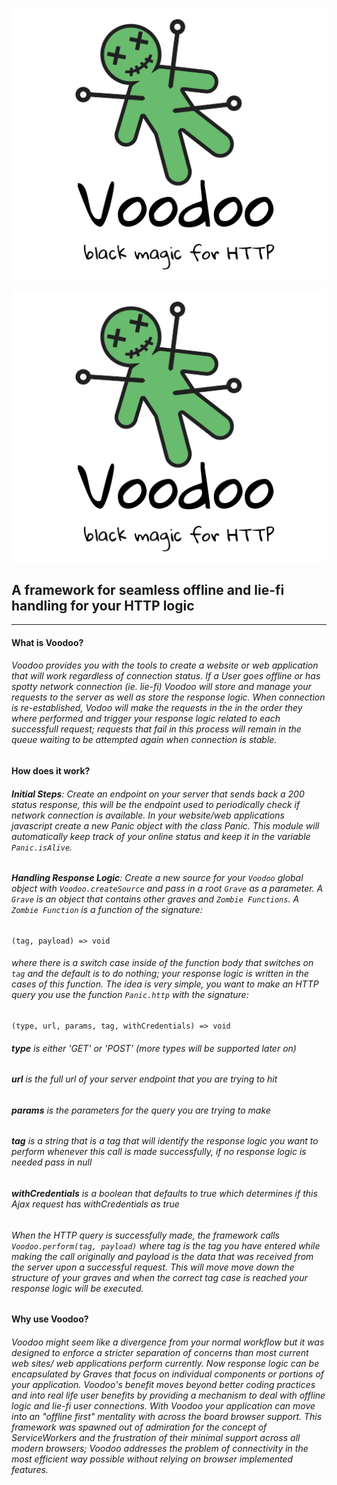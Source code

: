 ![Panic](https://raw.githubusercontent.com/AnthonyAltieri/PanicJS/master/logo.png)
<p align="center">
<img src="https://raw.githubusercontent.com/AnthonyAltieri/PanicJS/master/logo.png" />
</p>
  
## A framework for seamless offline and lie-fi handling for your HTTP logic
---  
  

#### What is Voodoo?
###### Voodoo provides you with the tools to create a website or web application that will work regardless of connection status. If a User goes offline or has spotty network connection (ie. lie-fi) Voodoo will store and manage your requests to the server as well as store the response logic. When connection is re-established, Vodoo will make the requests in the in the order they where performed and trigger your response logic related to each successfull request; requests that fail in this process will remain in the queue waiting to be attempted again when connection is stable.  


#### How does it work?
###### **Initial Steps**: Create an endpoint on your server that sends back a 200 status response, this will be the endpoint used to periodically check if network connection is available. In your website/web applications javascript create a new Panic object with the class Panic. This module will automatically keep track of your online status and keep it in the variable `Panic.isAlive`.  
  
###### **Handling Response Logic**: Create a new source for your `Voodoo` global object with `Voodoo.createSource` and pass in a root `Grave` as a parameter. A `Grave` is an object that contains other graves and `Zombie Functions`. A `Zombie Function` is a function of the signature:
```
(tag, payload) => void
```
###### where there is a switch case inside of the function body that switches on `tag` and the default is to do nothing;  your response logic is written in the cases of this function. The idea is very simple, you want to make an HTTP query you use the function `Panic.http` with the signature:
```
(type, url, params, tag, withCredentials) => void
```
###### **type** is either 'GET' or 'POST' (more types will be supported later on)  
###### **url** is the full url of your server endpoint that you are trying to hit
###### **params** is the parameters for the query you are trying to make
###### **tag** is a string that is a tag that will identify the response logic you want to perform whenever this call is made successfully, if no response logic is needed pass in null
###### **withCredentials** is a boolean that defaults to true which determines if this Ajax request has withCredentials as true  
  
###### When the HTTP query is successfully made, the framework calls `Voodoo.perform(tag, payload)` where tag is the tag you have entered while making the call originally and payload is the data that was received from the server upon a successful request. This will move move down the structure of your graves and when the correct tag case is reached your response logic will be executed.  
  

#### Why use Voodoo?
###### Voodoo might seem like a divergence from your normal workflow but it was designed to enforce a stricter separation of concerns than most current web sites/ web applications perform currently. Now response logic can be encapsulated by Graves that focus on individual components or portions of your application. Voodoo's benefit moves beyond better coding practices and into real life user benefits by providing a mechanism to deal with offline logic and lie-fi user connections. With Voodoo your application can move into an "offline first" mentality with across the board browser support. This framework was spawned out of admiration for the concept of ServiceWorkers and the frustration of their minimal support across all modern browsers; Voodoo addresses the problem of connectivity in the most efficient way possible without relying on browser implemented features. 
  
